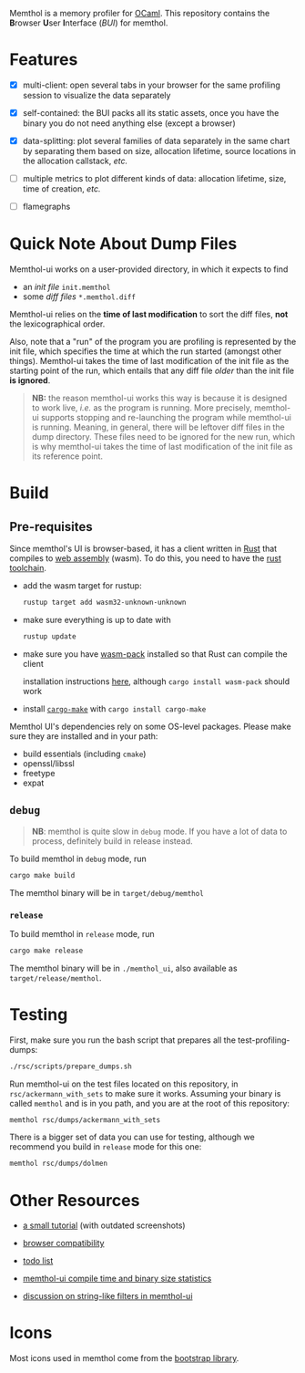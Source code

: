 Memthol is a memory profiler for [OCaml]. This repository contains the **B**rowser **U**ser
**I**nterface (*BUI*) for memthol.

# Features

- [x] multi-client: open several tabs in your browser for the same profiling session to visualize
    the data separately
- [x] self-contained: the BUI packs all its static assets, once you have the binary you do not need
    anything else (except a browser)
- [x] data-splitting: plot several families of data separately in the same chart by separating them
    based on size, allocation lifetime, source locations in the allocation callstack, *etc.*
- [ ] multiple metrics to plot different kinds of data: allocation lifetime, size, time of creation,
    *etc.*
- [ ] flamegraphs


# Quick Note About Dump Files

Memthol-ui works on a user-provided directory, in which it expects to find

- an *init file* `init.memthol`
- some *diff files* `*.memthol.diff`

Memthol-ui relies on the **time of last modification** to sort the diff files, **not** the
lexicographical order.

Also, note that a "run" of the program you are profiling is represented by the init file, which
specifies the time at which the run started (amongst other things). Memthol-ui takes the time of
last modification of the init file as the starting point of the run, which entails that any diff
file *older* than the init file **is ignored**.

> **NB:** the reason memthol-ui works this way is because it is designed to work live, *i.e.* as the
> program is running. More precisely, memthol-ui supports stopping and re-launching the program
> while memthol-ui is running. Meaning, in general, there will be leftover diff files in the dump
> directory. These files need to be ignored for the new run, which is why memthol-ui takes the time
> of last modification of the init file as its reference point.


# Build

## Pre-requisites

Since memthol's UI is browser-based, it has a client written in [Rust] that compiles to [web
assembly] (wasm). To do this, you need to have the [rust toolchain].

- add the wasm target for rustup:

    ```bash
    rustup target add wasm32-unknown-unknown
    ```

- make sure everything is up to date with

    ```bash
    rustup update
    ```

- make sure you have [wasm-pack] installed so that Rust can compile the client

    installation instructions [here][install wasm-pack], although `cargo install wasm-pack` should
    work

- install [`cargo-make`][cargo make] with `cargo install cargo-make`

Memthol UI's dependencies rely on some OS-level packages. Please make sure they are installed and in
your path:

- build essentials (including `cmake`)
- openssl/libssl
- freetype
- expat

## `debug`

> **NB**: memthol is quite slow in `debug` mode. If you have a lot of data to process, definitely
> build in release instead.

To build memthol in `debug` mode, run

```bash
cargo make build
```

The memthol binary will be in `target/debug/memthol`

### `release`

To build memthol in `release` mode, run

```bash
cargo make release
```

The memthol binary will be in `./memthol_ui`, also available as `target/release/memthol`.

# Testing

First, make sure you run the bash script that prepares all the test-profiling-dumps:

```bash
./rsc/scripts/prepare_dumps.sh
```

Run memthol-ui on the test files located on this repository, in `rsc/ackermann_with_sets` to make
sure it works. Assuming your binary is called `memthol` and is in you path, and you are at the root
of this repository:

```bash
memthol rsc/dumps/ackermann_with_sets
```

There is a bigger set of data you can use for testing, although we recommend you build in `release`
mode for this one:

```bash
memthol rsc/dumps/dolmen
```


# Other Resources

- [a small tutorial][tuto] (with outdated screenshots)

- [browser compatibility][compat]
- [todo list][todo]
- [memthol-ui compile time and binary size statistics][stats]
- [discussion on string-like filters in memthol-ui][string filters]

# Icons

Most icons used in memthol come from the [bootstrap library][bootstrap].

[OCaml]: https://ocaml.org/ (OCaml official page)
[web assembly]: https://webassembly.org/ (Web Assembly official page)
[Rust]: https://www.rust-lang.org/ (Rust official page)
[rust toolchain]: https://www.rust-lang.org/tools/install (Rust installation instructions)
[wasm-pack]: https://crates.io/crates/cargo-web (Cargo-web on crates.io)
[tuto]: ./rsc/docs/mini_tutorial (Small memthol tutorial)
[compat]: ./rsc/docs/compatibility.md (Browser compatibility discussion)
[todo]: ./todo.md (Todo list)
[stats]: ./rsc/docs/compile_stats.md (Compile time and binary size statistics)
[string filters]: ./rsc/docs/string_like_filters.md (String-like filters)
[install wasm-pack]: https://rustwasm.github.io/wasm-pack/installer (wasm-pack install instructions)
[bootstrap]: https://icons.getbootstrap.com (the bootstrap library)
[cargo make]: https://crates.io/crates/cargo-make (cargo-make on crates.io)